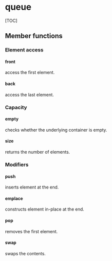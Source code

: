 # queue

[TOC]

## Member functions

### Element access

#### front

access the first element.

#### back

access the last element.

### Capacity

#### empty

checks whether the underlying container is empty.

#### size

returns the number of elements.

### Modifiers

#### push

inserts element at the end.

#### emplace

constructs element in-place at the end.

#### pop

removes the first element.

#### swap

swaps the contents.